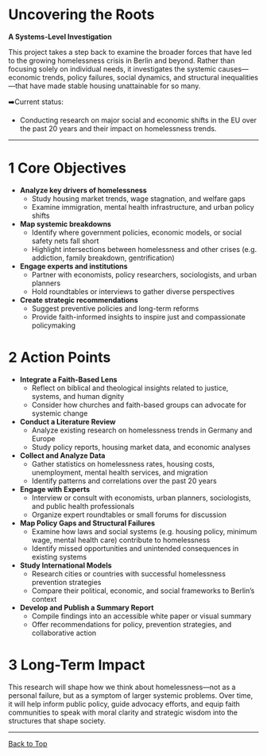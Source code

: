 # Uncovering the Roots

**A Systems-Level Investigation**

This project takes a step back to examine the broader forces that have led to the growing homelessness crisis in Berlin and beyond. Rather than focusing solely on individual needs, it investigates the systemic causes—economic trends, policy failures, social dynamics, and structural inequalities—that have made stable housing unattainable for so many.

➡️Current status:
- Conducting research on major social and economic shifts in the EU over the past 20 years and their impact on homelessness trends.

---


# 1 Core Objectives

- **Analyze key drivers of homelessness**
    - Study housing market trends, wage stagnation, and welfare gaps
    - Examine immigration, mental health infrastructure, and urban policy shifts
- **Map systemic breakdowns**
    - Identify where government policies, economic models, or social safety nets fall short
    - Highlight intersections between homelessness and other crises (e.g. addiction, family breakdown, gentrification)
- **Engage experts and institutions**
    - Partner with economists, policy researchers, sociologists, and urban planners
    - Hold roundtables or interviews to gather diverse perspectives
- **Create strategic recommendations**
    - Suggest preventive policies and long-term reforms
    - Provide faith-informed insights to inspire just and compassionate policymaking

# 2 Action Points

- **Integrate a Faith-Based Lens**
    - Reflect on biblical and theological insights related to justice, systems, and human dignity
    - Consider how churches and faith-based groups can advocate for systemic change
- **Conduct a Literature Review**
    - Analyze existing research on homelessness trends in Germany and Europe
    - Study policy reports, housing market data, and economic analyses
- **Collect and Analyze Data**
    - Gather statistics on homelessness rates, housing costs, unemployment, mental health services, and migration
    - Identify patterns and correlations over the past 20 years
- **Engage with Experts**
    - Interview or consult with economists, urban planners, sociologists, and public health professionals
    - Organize expert roundtables or small forums for discussion
- **Map Policy Gaps and Structural Failures**
    - Examine how laws and social systems (e.g. housing policy, minimum wage, mental health care) contribute to homelessness
    - Identify missed opportunities and unintended consequences in existing systems
- **Study International Models**
    - Research cities or countries with successful homelessness prevention strategies
    - Compare their political, economic, and social frameworks to Berlin’s context
- **Develop and Publish a Summary Report**
    - Compile findings into an accessible white paper or visual summary
    - Offer recommendations for policy, prevention strategies, and collaborative action

# 3 Long-Term Impact

This research will shape how we think about homelessness—not as a personal failure, but as a symptom of larger systemic problems. Over time, it will help inform public policy, guide advocacy efforts, and equip faith communities to speak with moral clarity and strategic wisdom into the structures that shape society.

---

[Back to Top](#)